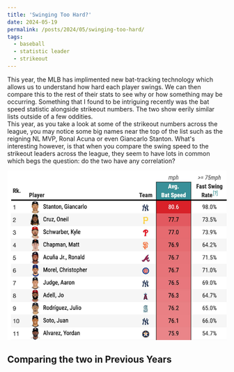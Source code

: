 ```yaml
---
title: 'Swinging Too Hard?'
date: 2024-05-19
permalink: /posts/2024/05/swinging-too-hard/
tags:
  - baseball
  - statistic leader
  - strikeout
---
```


This year, the MLB has implimented new bat-tracking technology which allows us to understand how hard each player swings. We can then compare this to the rest of their stats to see why or how something may be occurring. Something that I found to be intriguing recently was the bat speed statistic alongside strikeout numbers. The two show eerily similar lists outside of a few oddities.  
This year, as you take a look at some of the strikeout numbers across the league, you may notice some big names near the top of the list such as the reigning NL MVP, 
Ronal Acuna or even Giancarlo Stanton. What's interesting however, is that when you compare the swing speed to the strikeout leaders across the league, they seem to 
have lots in common which begs the question: do the two have any correlation?

![Illustration of 2024 Swing Speed Leaderboard](/images/savant_leaderboard.png)

Comparing the two in Previous Years
------

